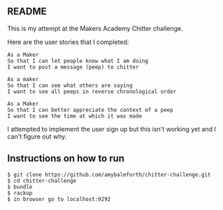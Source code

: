 ## README

This is my attempt at the Makers Academy Chitter challenge.

Here are the user stories that I completed:

```
As a Maker
So that I can let people know what I am doing  
I want to post a message (peep) to chitter

As a maker
So that I can see what others are saying  
I want to see all peeps in reverse chronological order

As a Maker
So that I can better appreciate the context of a peep
I want to see the time at which it was made
```

I attempted to implement the user sign up but this isn't working yet and I can't figure out why.

## Instructions on how to run

```
$ git clone https://github.com/amybalmforth/chitter-challenge.git
$ cd chitter-challenge
$ bundle
$ rackup
$ in browser go to localhost:9292
```
